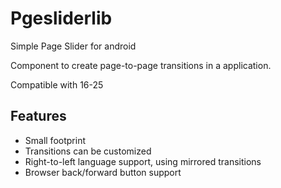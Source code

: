 # Pgesliderlib

  Simple Page Slider for android
  
Component to create page-to-page transitions in a application.

Compatible with  16-25


## Features

* Small footprint
* Transitions can be customized 
* Right-to-left language support, using mirrored transitions
* Browser back/forward button support
